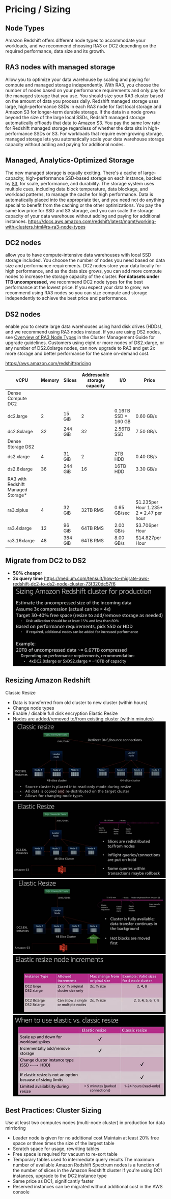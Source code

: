 # Pricing / Sizing

## Node Types

Amazon Redshift offers different node types to accommodate your workloads, and we recommend choosing RA3 or DC2 depending on the required performance, data size and its growth.

## RA3 nodes with managed storage

Allow you to optimize your data warehouse by scaling and paying for compute and managed storage independently. With RA3, you choose the number of nodes based on your performance requirements and only pay for the managed storage that you use. You should size your RA3 cluster based on the amount of data you process daily.
Redshift managed storage uses large, high-performance SSDs in each RA3 node for fast local storage and Amazon S3 for longer-term durable storage. If the data in a node grows beyond the size of the large local SSDs, Redshift managed storage automatically offloads that data to Amazon S3. You pay the same low rate for Redshift managed storage regardless of whether the data sits in high-performance SSDs or S3. For workloads that require ever-growing storage, managed storage lets you automatically scale your data warehouse storage capacity without adding and paying for additional nodes.

## Managed, Analytics-Optimized Storage

The new managed storage is equally exciting. There's a cache of large-capacity, high-performance SSD-based storage on each instance, backed by [S3](https://aws.amazon.com/s3/), for scale, performance, and durability. The storage system uses multiple cues, including data block temperature, data blockage, and workload patterns, to manage the cache for high performance. Data is automatically placed into the appropriate tier, and you need not do anything special to benefit from the caching or the other optimizations. You pay the same low price for SSD and S3 storage, and you can scale the storage capacity of your data warehouse without adding and paying for additional instances.
<https://docs.aws.amazon.com/redshift/latest/mgmt/working-with-clusters.html#rs-ra3-node-types>

## DC2 nodes

allow you to have compute-intensive data warehouses with local SSD storage included. You choose the number of nodes you need based on data size and performance requirements. DC2 nodes store your data locally for high performance, and as the data size grows, you can add more compute nodes to increase the storage capacity of the cluster. **For datasets under 1TB uncompressed,** we recommend DC2 node types for the best performance at the lowest price. If you expect your data to grow, we recommend using RA3 nodes so you can size compute and storage independently to achieve the best price and performance.

## DS2 nodes

enable you to create large data warehouses using hard disk drives (HDDs), and we recommend using RA3 nodes instead. If you are using DS2 nodes, see [Overview of RA3 Node Types](https://docs.aws.amazon.com/redshift/latest/mgmt/working-with-clusters.html#rs-ra3-node-types) in the Cluster Management Guide for upgrade guidelines. Customers using eight or more nodes of DS2.xlarge, or any number of DS2.8xlarge nodes, can now upgrade to RA3 and get 2x more storage and better performance for the same on-demand cost.

<https://aws.amazon.com/redshift/pricing>

| **vCPU** | **Memory** | **Slices** | **Addressable storage capacity** | **I/O** | **Price** |
|---|---|---|---|---|---|
| Dense Compute DC2 |
| dc2.large | 2 | 15 GiB | 2 | 0.16TB SSD = 160 GB | 0.60 GB/s | $0.315per Hour 0.315 *8 = $2.52 per Hour |
| dc2.8xlarge | 32 | 244 GiB | 32 | 2.56TB SSD | 7.50 GB/s | $6.10per Hour |
| Dense Storage DS2 |
| ds2.xlarge | 4 | 31 GiB | 2 | 2TB HDD | 0.40 GB/s | $1.19per Hour |
| ds2.8xlarge | 36 | 244 GiB | 16 | 16TB HDD | 3.30 GB/s | $9.50per Hour |
| RA3 with Redshift Managed Storage* |
| ra3.xlplus | 4 | 32 GiB | 32TB RMS | 0.65 GB/sec | $1.235per Hour 1.235* 2 = 2.47 per hour |
| ra3.4xlarge | 12 | 96 GiB | 64TB RMS | 2.00 GB/s | $3.706per Hour |
| ra3.16xlarge | 48 | 384 GiB | 64TB RMS | 8.00 GB/s | $14.827per Hour |

## Migrate from DC2 to DS2

- **50% cheaper**
- **2x query time**
<https://medium.com/tensult/how-to-migrate-aws-redshift-dc2-to-ds2-node-cluster-73f320dc57f6>
![image](../../../media/AWS-Redshift_Pricing-Sizing-image1.jpg)

## Resizing Amazon Redshift

Classic Resize

- Data is transferred from old cluster to new cluster (within hours)
- Change node types
- Enable / disable full disk encryption
Elastic Resize
- Nodes are added/removed to/from existing cluster (within minutes)
![image](../../../media/AWS-Redshift_Pricing-Sizing-image2.jpg)
![image](../../../media/AWS-Redshift_Pricing-Sizing-image3.jpg)
![image](../../../media/AWS-Redshift_Pricing-Sizing-image4.jpg)
![image](../../../media/AWS-Redshift_Pricing-Sizing-image5.jpg)
![image](../../../media/AWS-Redshift_Pricing-Sizing-image6.jpg)

## Best Practices: Cluster Sizing

Use at least two computes nodes (multi-node cluster) in production for data mirrioring

- Leader node is given for no additional cost
Maintain at least 20% free space or three times the size of the largest table
- Scratch space for usage, rewriting tables
- Free space is required for vacuum to re-sort table
- Temporary tables used fo intermediate query results
The maximum number of available Amazon Redshift Spectrum nodes is a function of the number of slices in the Amazon Redshift cluster
If you're using DC1 instances, upgrade to the DC2 instance type
- Same price as DC1, significantly faster
- Reserved instances can be migrated without additional cost in the AWS console
